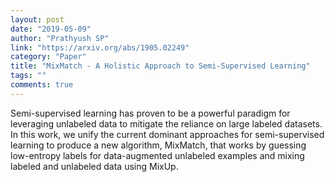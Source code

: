 ```yaml
---
layout: post
date: "2019-05-09"
author: "Prathyush SP"
link: "https://arxiv.org/abs/1905.02249"
category: "Paper"
title: "MixMatch - A Holistic Approach to Semi-Supervised Learning"
tags: ""
comments: true
---
```

Semi-supervised learning has proven to be a powerful paradigm for leveraging unlabeled data to mitigate the reliance on large labeled datasets. In this work, we unify the current dominant approaches for semi-supervised learning to produce a new algorithm, MixMatch, that works by guessing low-entropy labels for data-augmented unlabeled examples and mixing labeled and unlabeled data using MixUp.